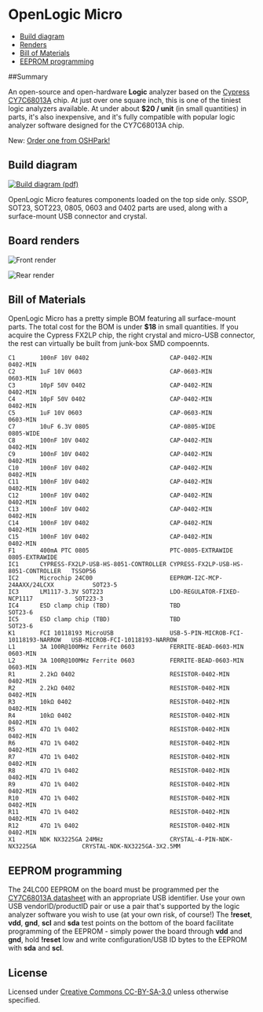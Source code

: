 # OpenLogic Micro

* [Build diagram](#build-diagram)
* [Renders](#board-renders)
* [Bill of Materials](#bill-of-materials)
* [EEPROM programming](#eeprom-programming)

##Summary

An open-source and open-hardware **Logic** analyzer based on the [Cypress CY7C68013A](http://www.digikey.com/product-detail/en/CY7C68013A-56PVXC/428-1627-ND/701273) chip.
At just over one square inch, this is one of the tiniest logic analyzers available.  At under about **$20 / unit** (in small quantities) in parts, it's also
inexpensive, and it's fully compatible with popular logic analyzer software designed for the CY7C68013A chip.

New: [Order one from OSHPark!](http://oshpark.com/shared_projects/5RQmFbLg)

## Build diagram
[![Build diagram (pdf)](https://github.com/kuym/OpenLogicMicro/raw/master/BuildDocs/OpenLogicMicro-build-small.png "build diagram")](https://github.com/kuym/OpenLogicMicro/raw/master/BuildDocs/OpenLogicMicro-top.pdf)

OpenLogic Micro features components loaded on the top side only.  SSOP, SOT23, SOT223, 0805, 0603 and 0402 parts are used, along with a surface-mount USB connector and crystal.

## Board renders
![Front render](https://github.com/kuym/OpenLogicMicro/raw/master/BuildDocs/OpenLogicMicro-render-front.png "Front render")

![Rear render](https://github.com/kuym/OpenLogicMicro/raw/master/BuildDocs/OpenLogicMicro-render-rear.png "Rear render")

## Bill of Materials

OpenLogic Micro has a pretty simple BOM featuring all surface-mount parts.  The total cost for the BOM is under **$18** in small quantities.
If you acquire the Cypress FX2LP chip, the right crystal and micro-USB connector, the rest can virtually be built from junk-box SMD compoennts.

	C1       100nF 10V 0402                       CAP-0402-MIN                           0402-MIN                       
	C2       1uF 10V 0603                         CAP-0603-MIN                           0603-MIN                       
	C3       10pF 50V 0402                        CAP-0402-MIN                           0402-MIN                       
	C4       10pF 50V 0402                        CAP-0402-MIN                           0402-MIN                       
	C5       1uF 10V 0603                         CAP-0603-MIN                           0603-MIN                       
	C7       10uF 6.3V 0805                       CAP-0805-WIDE                          0805-WIDE                      
	C8       100nF 10V 0402                       CAP-0402-MIN                           0402-MIN                       
	C9       100nF 10V 0402                       CAP-0402-MIN                           0402-MIN                       
	C10      100nF 10V 0402                       CAP-0402-MIN                           0402-MIN                       
	C11      100nF 10V 0402                       CAP-0402-MIN                           0402-MIN                       
	C12      100nF 10V 0402                       CAP-0402-MIN                           0402-MIN                       
	C13      100nF 10V 0402                       CAP-0402-MIN                           0402-MIN                       
	C14      100nF 10V 0402                       CAP-0402-MIN                           0402-MIN                       
	C15      100nF 10V 0402                       CAP-0402-MIN                           0402-MIN                       
	F1       400mA PTC 0805                       PTC-0805-EXTRAWIDE                     0805-EXTRAWIDE                 
	IC1      CYPRESS-FX2LP-USB-HS-8051-CONTROLLER CYPRESS-FX2LP-USB-HS-8051-CONTROLLER   TSSOP56                        
	IC2      Microchip 24C00                      EEPROM-I2C-MCP-24AAXX/24LCXX           SOT23-5                        
	IC3      LM1117-3.3V SOT223                   LDO-REGULATOR-FIXED-NCP1117            SOT223-3                       
	IC4      ESD clamp chip (TBD)   		      TBD 									 SOT23-6                        
	IC5      ESD clamp chip (TBD)		          TBD                                    SOT23-6                        
	K1       FCI 10118193 MicroUSB                USB-5-PIN-MICROB-FCI-10118193-NARROW   USB-MICROB-FCI-10118193-NARROW 
	L1       3A 100R@100MHz Ferrite 0603          FERRITE-BEAD-0603-MIN                  0603-MIN                       
	L2       3A 100R@100MHz Ferrite 0603          FERRITE-BEAD-0603-MIN                  0603-MIN                       
	R1       2.2kΩ 0402                           RESISTOR-0402-MIN                      0402-MIN                       
	R2       2.2kΩ 0402                           RESISTOR-0402-MIN                      0402-MIN                       
	R3       10kΩ 0402                            RESISTOR-0402-MIN                      0402-MIN                       
	R4       10kΩ 0402                            RESISTOR-0402-MIN                      0402-MIN                       
	R5       47Ω 1% 0402                          RESISTOR-0402-MIN                      0402-MIN                       
	R6       47Ω 1% 0402                          RESISTOR-0402-MIN                      0402-MIN                       
	R7       47Ω 1% 0402                          RESISTOR-0402-MIN                      0402-MIN                       
	R8       47Ω 1% 0402                          RESISTOR-0402-MIN                      0402-MIN                       
	R9       47Ω 1% 0402                          RESISTOR-0402-MIN                      0402-MIN                       
	R10      47Ω 1% 0402                          RESISTOR-0402-MIN                      0402-MIN                       
	R11      47Ω 1% 0402                          RESISTOR-0402-MIN                      0402-MIN                       
	R12      47Ω 1% 0402                          RESISTOR-0402-MIN                      0402-MIN                       
	X1       NDK NX3225GA 24MHz                   CRYSTAL-4-PIN-NDK-NX3225GA             CRYSTAL-NDK-NX3225GA-3X2.5MM   

## EEPROM programming

The 24LC00 EEPROM on the board must be programmed per the [CY7C68013A datasheet](http://www.cypress.com/?docID=34060) with an appropriate USB identifier.
Use your own USB vendorID/productID pair or use a pair that's supported by the logic analyzer software you wish to use
(at your own risk, of course!)  The **!reset**, **vdd**, **gnd**, **scl** and **sda** test points on the bottom of the
board facilitate programming of the EEPROM - simply power the board through **vdd** and **gnd**, hold **!reset** low and
write configuration/USB ID bytes to the EEPROM with **sda** and **scl**.

## License

Licensed under [Creative Commons CC-BY-SA-3.0](http://creativecommons.org/licenses/by-sa/3.0/) unless otherwise specified.
